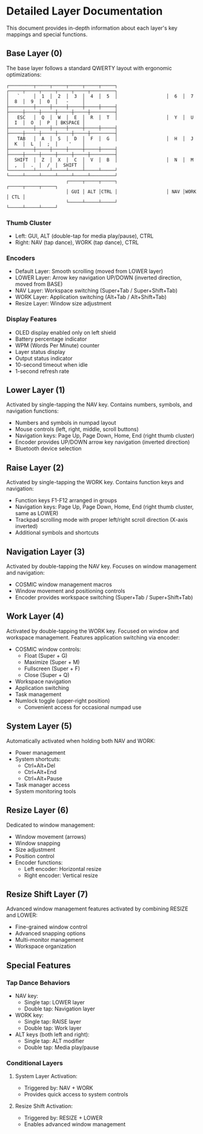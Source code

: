 # Detailed Layer Documentation

This document provides in-depth information about each layer's key mappings and special functions.

## Base Layer (0)

The base layer follows a standard QWERTY layout with ergonomic optimizations:

```ascii
┌─────────┬─────┬─────┬─────┬─────┬─────┐                  ┌─────┬─────┬─────┬─────┬─────┬─────────┐
│   `     │  1  │  2  │  3  │  4  │  5  │                  │  6  │  7  │  8  │  9  │  0  │   -     │
├─────────┼─────┼─────┼─────┼─────┼─────┤                  ├─────┼─────┼─────┼─────┼─────┼─────────┤
│   ESC   │  Q  │  W  │  E  │  R  │  T  │                  │  Y  │  U  │  I  │  O  │  P  │ BKSPACE │
├─────────┼─────┼─────┼─────┼─────┼─────┤                  ├─────┼─────┼─────┼─────┼─────┼─────────┤
│   TAB   │  A  │  S  │  D  │  F  │  G  │                  │  H  │  J  │  K  │  L  │  ;  │    '    │
├─────────┼─────┼─────┼─────┼─────┼─────┤                  ├─────┼─────┼─────┼─────┼─────┼─────────┤
│  SHIFT  │  Z  │  X  │  C  │  V  │  B  │                  │  N  │  M  │  ,  │  .  │  /  │  SHIFT  │
└─────────┴─────┴─────┴─────┴─────┴─────┘                  └─────┴─────┴─────┴─────┴─────┴─────────┘
                      ┌─────┬─────┬─────┐                  ┌─────┬─────┬─────┐
                      │ GUI │ ALT │CTRL │                  │ NAV │WORK │ CTL │
                      └─────┴─────┴─────┘                  └─────┴─────┴─────┘
```

### Thumb Cluster

- Left: GUI, ALT (double-tap for media play/pause), CTRL
- Right: NAV (tap dance), WORK (tap dance), CTRL

### Encoders

- Default Layer: Smooth scrolling (moved from LOWER layer)
- LOWER Layer: Arrow key navigation UP/DOWN (inverted direction, moved from BASE)
- NAV Layer: Workspace switching (Super+Tab / Super+Shift+Tab)
- WORK Layer: Application switching (Alt+Tab / Alt+Shift+Tab)
- Resize Layer: Window size adjustment

### Display Features

- OLED display enabled only on left shield
- Battery percentage indicator
- WPM (Words Per Minute) counter
- Layer status display
- Output status indicator
- 10-second timeout when idle
- 1-second refresh rate

## Lower Layer (1)

Activated by single-tapping the NAV key. Contains numbers, symbols, and navigation functions:

- Numbers and symbols in numpad layout
- Mouse controls (left, right, middle, scroll buttons)
- Navigation keys: Page Up, Page Down, Home, End (right thumb cluster)
- Encoder provides UP/DOWN arrow key navigation (inverted direction)
- Bluetooth device selection

## Raise Layer (2)

Activated by single-tapping the WORK key. Contains function keys and navigation:

- Function keys F1-F12 arranged in groups
- Navigation keys: Page Up, Page Down, Home, End (right thumb cluster, same as LOWER)
- Trackpad scrolling mode with proper left/right scroll direction (X-axis inverted)
- Additional symbols and shortcuts

## Navigation Layer (3)

Activated by double-tapping the NAV key. Focuses on window management and navigation:

- COSMIC window management macros
- Window movement and positioning controls
- Encoder provides workspace switching (Super+Tab / Super+Shift+Tab)

## Work Layer (4)

Activated by double-tapping the WORK key. Focused on window and workspace management. Features application switching via encoder:

- COSMIC window controls:
  - Float (Super + G)
  - Maximize (Super + M)
  - Fullscreen (Super + F)
  - Close (Super + Q)
- Workspace navigation
- Application switching
- Task management
- Numlock toggle (upper-right position)
  - Convenient access for occasional numpad use

## System Layer (5)

Automatically activated when holding both NAV and WORK:

- Power management
- System shortcuts:
  - Ctrl+Alt+Del
  - Ctrl+Alt+End
  - Ctrl+Alt+Pause
- Task manager access
- System monitoring tools

## Resize Layer (6)

Dedicated to window management:

- Window movement (arrows)
- Window snapping
- Size adjustment
- Position control
- Encoder functions:
  - Left encoder: Horizontal resize
  - Right encoder: Vertical resize

## Resize Shift Layer (7)

Advanced window management features activated by combining RESIZE and LOWER:

- Fine-grained window control
- Advanced snapping options
- Multi-monitor management
- Workspace organization

## Special Features

### Tap Dance Behaviors

- NAV key:
  - Single tap: LOWER layer
  - Double tap: Navigation layer
- WORK key:
  - Single tap: RAISE layer
  - Double tap: Work layer
- ALT keys (both left and right):
  - Single tap: ALT modifier
  - Double tap: Media play/pause

### Conditional Layers

1. System Layer Activation:
   - Triggered by: NAV + WORK
   - Provides quick access to system controls

2. Resize Shift Activation:
   - Triggered by: RESIZE + LOWER
   - Enables advanced window management
